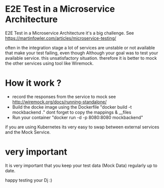 # E2E Test in a Microservice Architecture

E2E Test in a Microservice Architecture it's a big challenge.
See https://martinfowler.com/articles/microservice-testing/

often in the integration stage a lot of services are unstable or not available that make your test failing,
even though Although your goal was to test your available service.
this unsatisfactory situation.
therefore it is better to mock the other services using tool like Wiremock.

# How it work ?

- record the responses from the service to mock see http://wiremock.org/docs/running-standalone/
- Build the docke image using the Dockerfile "docker build -t mockbackend ." dont forget to copy the mappings & __files
- Run your container          "docker run -d -p 8080:8080 mockbackend"

if you are using Kubernetes its very easy to swap between  external services and the Mock Service. 

# very important 
It is very important that you keep your test data (Mock Data) regularly up to date.

happy testing
your Dj :)
